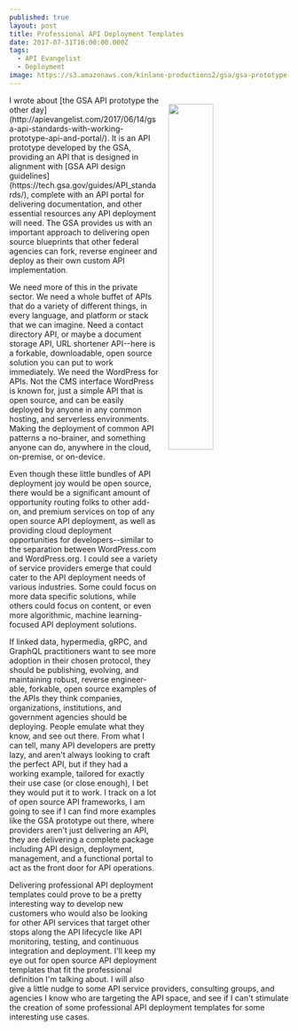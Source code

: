 ```yaml
---
published: true
layout: post
title: Professional API Deployment Templates
date: 2017-07-31T16:00:00.000Z
tags:
  - API Evangelist
  - Deployment
image: https://s3.amazonaws.com/kinlane-productions2/gsa/gsa-prototype-api-portal.png
---
```

<p><a href="http://apievangelist.com/2017/06/14/gsa-api-standards-with-working-prototype-api-and-portal/"><img src="https://s3.amazonaws.com/kinlane-productions2/gsa/gsa-prototype-api-portal.png" align="right" width="40%" style="padding: 15px;" /></a></p>I wrote about [the GSA API prototype the other day](http://apievangelist.com/2017/06/14/gsa-api-standards-with-working-prototype-api-and-portal/). It is an API prototype developed by the GSA, providing an API that is designed in alignment with [GSA API design guidelines](https://tech.gsa.gov/guides/API_standards/), complete with an API portal for delivering documentation, and other essential resources any API deployment will need. The GSA provides us with an important approach to delivering open source blueprints that other federal agencies can fork, reverse engineer and deploy as their own custom API implementation.

We need more of this in the private sector. We need a whole buffet of APIs that do a variety of different things, in every language, and platform or stack that we can imagine. Need a contact directory API, or maybe a document storage API, URL shortener API--here is a forkable, downloadable, open source solution you can put to work immediately. We need the WordPress for APIs. Not the CMS interface WordPress is known for, just a simple API that is open source, and can be easily deployed by anyone in any common hosting, and serverless environments. Making the deployment of common API patterns a no-brainer, and something anyone can do, anywhere in the cloud, on-premise, or on-device.

Even though these little bundles of API deployment joy would be open source, there would be a significant amount of opportunity routing folks to other add-on, and premium services on top of any open source API deployment, as well as providing cloud deployment opportunities for developers--similar to the separation between WordPress.com and WordPress.org. I could see a variety of service providers emerge that could cater to the API deployment needs of various industries. Some could focus on more data specific solutions, while others could focus on content, or even more algorithmic, machine learning-focused API deployment solutions.

If linked data, hypermedia, gRPC, and GraphQL practitioners want to see more adoption in their chosen protocol, they should be publishing, evolving, and maintaining robust, reverse engineer-able, forkable, open source examples of the APIs they think companies, organizations, institutions, and government agencies should be deploying. People emulate what they know, and see out there. From what I can tell, many API developers are pretty lazy, and aren't always looking to craft the perfect API, but if they had a working example, tailored for exactly their use case (or close enough), I bet they would put it to work. I track on a lot of open source API frameworks, I am going to see if I can find more examples like the GSA prototype out there, where providers aren't just delivering an API, they are delivering a complete package including API design, deployment, management, and a functional portal to act as the front door for API operations.

Delivering professional API deployment templates could prove to be a pretty interesting way to develop new customers who would also be looking for other API services that target other stops along the API lifecycle like API monitoring, testing, and continuous integration and deployment. I'll keep my eye out for open source API deployment templates that fit the professional definition I'm talking about. I will also give a little nudge to some API service providers, consulting groups, and agencies I know who are targeting the API space, and see if I can't stimulate the creation of some professional API deployment templates for some interesting use cases.
